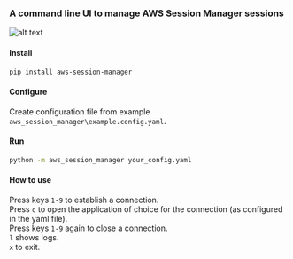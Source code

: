 ### A command line UI to manage AWS Session Manager sessions

![alt text](image.png)

#### Install
```bash
pip install aws-session-manager
```

#### Configure
Create configuration file from example `aws_session_manager\example.config.yaml`.

#### Run
```bash
python -m aws_session_manager your_config.yaml
```

#### How to use
Press keys `1-9` to establish a connection.  
Press `c` to open the application of choice for the connection (as configured in the yaml file).  
Press keys `1-9` again to close a connection.  
`l` shows logs.  
`x` to exit.  
